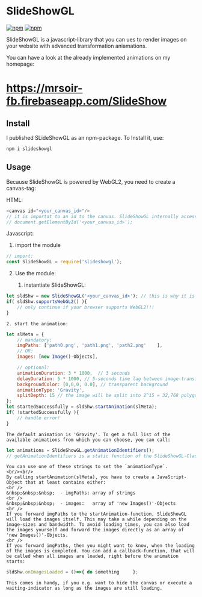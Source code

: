 # SlideShowGL

[![npm](https://img.shields.io/npm/dm/slideshowgl.svg)](https://www.npmjs.com/package/slideshowgl)
[![npm](https://img.shields.io/npm/v/slideshowgl.svg)](https://www.npmjs.com/package/slideshowgl)


SlideShowGL is a javascript-library that you can ues to render images on your website with advanced transformation aniamations.

You can have a look at the already implemented animations on my homepage:
<br/>
# https://mrsoir-fb.firebaseapp.com/SlideShow



## Install

I published SLideShowGL as an npm-package. To Install it, use:
```shell
npm i slideshowgl
```

## Usage

Because SlideShowGL is powered by WebGL2, you need to create a canvas-tag:

HTML:
```js
<canvas id="<your_canvas_id>"/>
// it is importat to an id to the canvas. SlideShowGL internally access the canavas by calling:
// document.getElementById('<your_canvas_id>');
```

Javascript:

1. import the module 
```js
// import:
const SlideShowGL = require('slideshowgl');
```

2. Use the module:

    1. instantiate SlideShowGL:
```js
let sldShw = new SlideShowGL('<your_canvas_id>'); // this is why it is mandatory to assign an id to your canvas-tag
if( sldShw.supportsWebGL2() ){
	// only continue if your browser supports WebGL2!!!
}
```

    2. start the animation:
```js
let slMeta = {
	// mandatory:
	imgPaths: ['path0.png', 'path1.png', 'path2.png'    ],
	// OR:
	images: [new Image()-Objects],

	// optional:
	animationDuration: 3 * 1000,  // 3 seconds
	delayDuration: 5 * 1000, // 5-seconds time lag between image-transitions
	backgroundColor: [0,0,0, 0.0], // transparent background
	animationType: 'Gravity',
	splitDepth: 15 // the image will be split into 2^15 = 32,768 polygons
};
let startedSuccessfully = sldShw.startAnimation(slMeta);
if( !startedSuccessfully ){
	// handle error!
}
```
    The default animation is 'Gravity'. To get a full list of the available animations from which you can choose, you can call:
```js
let animations = SlideShowGL.getAnimationIdentifiers();
// getAnimationIdentifiers is a static function of the SlideShowGL-Class that returns an array of strings
```
    You can use one of these strings to set the `animationType`.
    <br/><br/>
    By calling startAnimation(slMeta), you have to create a JavaScript-Object that at least contains either:
    <br />
    &nbsp;&nbsp;&nbsp;	- imgPaths: array of strings
    <br />
    &nbsp;&nbsp;&nbsp;	- images:   array of 'new Images()'-Objects
    <br />
    If you forward imgPaths to the startAnimation-function, SlideShowGL will load the images itself. This may take a while depending on the image-sizes and bandwidth. To avoid loading times, you can also load the images yourself and forward the images directly as an array of 'new Images()'-Objects.
    <br />
    If you forward imgPaths, then you might want to know, when the loading of the images is completed. You can add a callback-function, that will be called when all images are loaded, right before the animation starts:
```js
sldShw.onImagesLoaded = ()=>{ do something     };
```
    This comes in handy, if you e.g. want to hide the canvas or execute a waiting-indicator as long as the images are still loading.

